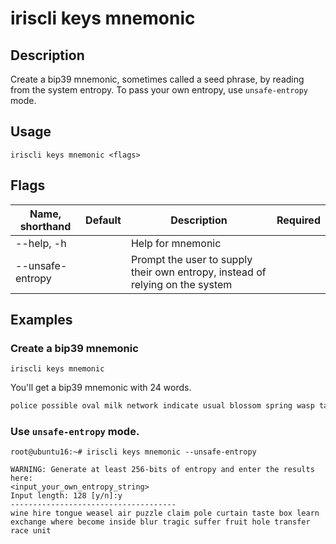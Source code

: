 # iriscli keys mnemonic

## Description

Create a bip39 mnemonic, sometimes called a seed phrase, by reading from the system entropy. To pass your own entropy, use `unsafe-entropy` mode.

## Usage

```
iriscli keys mnemonic <flags>
```

## Flags

| Name, shorthand  | Default   | Description                                                                   | Required |
| ---------------- | --------- | ----------------------------------------------------------------------------- | -------- |
| --help, -h       |           | Help for mnemonic                                                             |          |
| --unsafe-entropy |           | Prompt the user to supply their own entropy, instead of relying on the system |          |

## Examples

### Create a bip39 mnemonic

```shell
iriscli keys mnemonic
```

You'll get a bip39 mnemonic with 24 words.

```txt
police possible oval milk network indicate usual blossom spring wasp taste canal announce purpose rib mind river pet brown web response sting remain airport
```

### Use `unsafe-entropy` mode.

```shell
root@ubuntu16:~# iriscli keys mnemonic --unsafe-entropy

WARNING: Generate at least 256-bits of entropy and enter the results here:
<input_your_own_entropy_string>
Input length: 128 [y/n]:y
-------------------------------------
wine hire tongue weasel air puzzle claim pole curtain taste box learn exchange where become inside blur tragic suffer fruit hole transfer race unit
```
